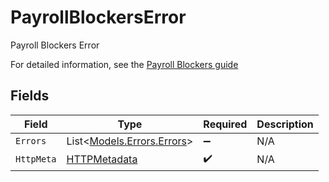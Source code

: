 # PayrollBlockersError

Payroll Blockers Error

For detailed information, see the [Payroll Blockers guide](https://docs.gusto.com/embedded-payroll/docs/payroll-blockers)


## Fields

| Field                                                       | Type                                                        | Required                                                    | Description                                                 |
| ----------------------------------------------------------- | ----------------------------------------------------------- | ----------------------------------------------------------- | ----------------------------------------------------------- |
| `Errors`                                                    | List<[Models.Errors.Errors](../../Models/Errors/Errors.md)> | :heavy_minus_sign:                                          | N/A                                                         |
| `HttpMeta`                                                  | [HTTPMetadata](../../Models/Components/HTTPMetadata.md)     | :heavy_check_mark:                                          | N/A                                                         |